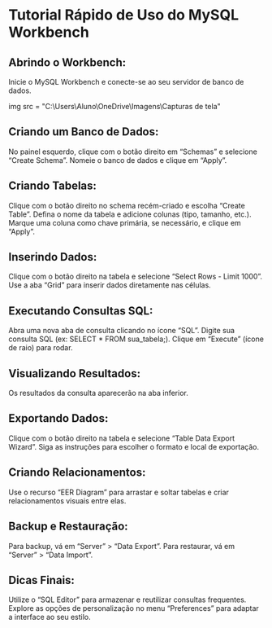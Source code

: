 # Tutorial Rápido de Uso do MySQL Workbench

## Abrindo o Workbench:

Inicie o MySQL Workbench e conecte-se ao seu servidor de banco de dados.

img src = "C:\Users\Aluno\OneDrive\Imagens\Capturas de tela"

## Criando um Banco de Dados:

No painel esquerdo, clique com o botão direito em “Schemas” e selecione “Create Schema”.
Nomeie o banco de dados e clique em “Apply”.
## Criando Tabelas:

Clique com o botão direito no schema recém-criado e escolha “Create Table”.
Defina o nome da tabela e adicione colunas (tipo, tamanho, etc.).
Marque uma coluna como chave primária, se necessário, e clique em “Apply”.
## Inserindo Dados:

Clique com o botão direito na tabela e selecione “Select Rows - Limit 1000”.
Use a aba “Grid” para inserir dados diretamente nas células.
## Executando Consultas SQL:

Abra uma nova aba de consulta clicando no ícone “SQL”.
Digite sua consulta SQL (ex: SELECT * FROM sua_tabela;).
Clique em “Execute” (ícone de raio) para rodar.
## Visualizando Resultados: 
Os resultados da consulta aparecerão na aba inferior.

## Exportando Dados:

Clique com o botão direito na tabela e selecione “Table Data Export Wizard”.
Siga as instruções para escolher o formato e local de exportação.
## Criando Relacionamentos:

Use o recurso “EER Diagram” para arrastar e soltar tabelas e criar relacionamentos visuais entre elas.
## Backup e Restauração:

Para backup, vá em “Server” > “Data Export”.
Para restaurar, vá em “Server” > “Data Import”.
## Dicas Finais:

Utilize o “SQL Editor” para armazenar e reutilizar consultas frequentes.
Explore as opções de personalização no menu “Preferences” para adaptar a interface ao seu estilo.
